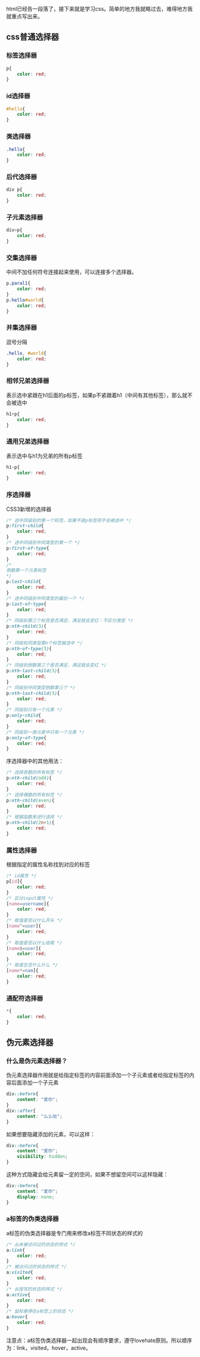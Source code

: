 html已经告一段落了，接下来就是学习css。简单的地方我就略过去，难得地方我就重点写出来。

## css普通选择器

### 标签选择器

```css
p{
    color: red;
}
```

### id选择器

```css
#hello{
    color: red;
}
```

### 类选择器

```css
.hello{
    color: red;
}
```

### 后代选择器

```css
div p{
    color: red;
}
```

### 子元素选择器

```css
div>p{
    color: red;
}
```

### 交集选择器

中间不加任何符号连接起来使用，可以连接多个选择器。

```css
p.paral1{
    color: red;
}
p.hello#world{
    color: red;
}
```

### 并集选择器

逗号分隔

```css
.hello, #world{
    color: red;
}
```

### 相邻兄弟选择器

表示选中紧跟在h1后面的p标签，如果p不紧跟着h1（中间有其他标签），那么就不会被选中

```css
h1+p{
    color: red;
}
```

### 通用兄弟选择器

表示选中与h1为兄弟的所有p标签

```css
h1~p{
    color: red;
}
```

### 序选择器

CSS3新增的选择器

```css
/* 选中同级别的第一个标签，如果不是p标签则不会被选中 */
p:first-child{
    color: red;
}
/* 选中同级别中同类型的第一个 */
p:first-of-type{
    color: red;
}
/* 
倒数第一个元素标签
*/
p:last-child{
    color: red;
}
/* 选中同级别中同类型的最后一个 */
p:last-of-type{
    color: red;
}
/* 同级别第三个标签是否满足，满足就会变红：不区分类型 */
p:nth-child(3){
    color: red;
}
/* 同级别同类型第n个标签被选中 */
p:nth-of-type(3){
    color: red;
}
/* 同级别倒数第三个是否满足，满足就会变红 */
p:nth-last-child(3){
    color: red;
}
/* 同级别中同类型倒数第三个 */
p:nth-last-child(3){
    color: red;
}
/* 同级别只有一个元素 */
p:only-child{
    color: red;
}
/* 同级别一类元素中只有一个元素 */
p:only-of-type{
    color: red;
}
```

序选择器中的其他用法：

```css
/* 选择奇数的所有标签 */
p:nth-child(odd){
    color: red;
}
/* 选择偶数的所有标签 */
p:nth-child(even){
    color: red;
}
/* 根据函数来进行选择 */
p:nth-child(2n+1){
    color: red;
}
```

### 属性选择器

根据指定的属性名称找到对应的标签

```css
/* id属性 */
p[id]{
    color: red;
}
/* 区分input属性 */
[name=username]{
    color: red;
}
/* 取值是否以什么开头 */
[name^=user]{
    color: red;
}
/* 取值是否以什么结尾 */
[name$=user]{
    color: red;
}
/* 取值包含什么什么 */
[name*=nam]{
    color: red;
}
```

### 通配符选择器

```css
*{
    color: red;
}
```

## 伪元素选择器

### 什么是伪元素选择器？

伪元素选择器作用就是给指定标签的内容前面添加一个子元素或者给指定标签的内容后面添加一个子元素

```css
div::before{
    content: "爱你";
}
div::after{
    content: "么么哒";
}
```

如果想要隐藏添加的元素，可以这样：

```css
div::before{
    content: "爱你";
    visibility: hidden;
}
```

这种方式隐藏会给元素留一定的空间，如果不想留空间可以这样隐藏：

```css
div::before{
    content: "爱你";
    display: none;
}
```

### a标签的伪类选择器

a标签的伪类选择器是专门用来修改a标签不同状态的样式的

```css
/* 从未被访问过的状态的样式 */
a:link{
    color: red;
}
/* 被访问过的状态的样式 */
a:visited{
    color: red;
}
/* 长按写的状态的样式 */
a:active{
    color: red;
}
/* 鼠标悬停在a标签上的状态 */
a:hover{
    color: red;
}
```

注意点：a标签伪类选择器一起出现会有顺序要求，遵守lovehate原则。所以顺序为：link，visited，hover，active。